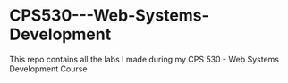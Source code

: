 # CPS530---Web-Systems-Development

This repo contains all the labs I made during my CPS 530 - Web Systems Development Course
